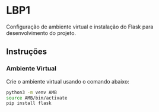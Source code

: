 # LBP1

Configuração de ambiente virtual e instalação do Flask para desenvolvimento do projeto.

## Instruções

### Ambiente Virtual

Crie o ambiente virtual usando o comando abaixo:

```bash
python3 -m venv AMB
source AMB/bin/activate
pip install flask

